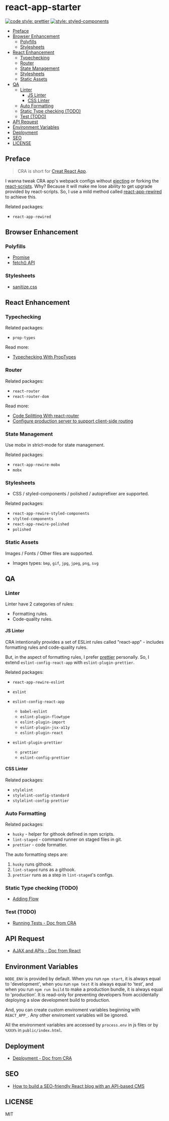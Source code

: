 # react-app-starter

[![code style: prettier](https://img.shields.io/badge/code_style-prettier-ff69b4.svg)](https://github.com/prettier/prettier)
[![style: styled-components](https://img.shields.io/badge/style-%F0%9F%92%85%20styled--components-orange.svg?colorB=daa357&colorA=db748e)](https://github.com/styled-components/styled-components)

<!-- start: markdown-toc -->

* [Preface](#preface)
* [Browser Enhancement](#browser-enhancement)
  * [Polyfills](#polyfills)
  * [Stylesheets](#stylesheets)
* [React Enhancement](#react-enhancement)
  * [Typechecking](#typechecking)
  * [Router](#router)
  * [State Management](#state-management)
  * [Stylesheets](#stylesheets-1)
  * [Static Assets](#static-assets)
* [QA](#qa)
  * [Linter](#linter)
    * [JS Linter](#js-linter)
    * [CSS Linter](#css-linter)
  * [Auto Formatting](#auto-formatting)
  * [Static Type checking (TODO)](#static-type-checking-todo)
  * [Test (TODO)](#test-todo)
* [API Request](#api-request)
* [Environment Variables](#environment-variables)
* [Deployment](#deployment)
* [SEO](#seo)
* [LICENSE](#license)

<!-- end: markdown-toc -->

## Preface

> CRA is short for [Creat React App](https://github.com/facebook/create-react-app).

I wanna tweak CRA app's webpack configs without [ejecting](https://github.com/facebook/create-react-app/blob/master/packages/react-scripts/template/README.md#npm-run-eject) or forking the [react-scripts](https://www.npmjs.com/package/react-scripts). Why? Because it will make me lose ability to get upgrade provided by react-scripts. So, I use a mild method called [react-app-rewired](https://github.com/timarney/react-app-rewired) to achieve this.

Related packages:

* `react-app-rewired`

## Browser Enhancement

### Polyfills

* [Promise](https://github.com/then/promise)
* [fetch() API](https://developer.mozilla.org/en-US/docs/Web/API/Fetch_API)

### Stylesheets

* [sanitize.css](https://github.com/jonathantneal/sanitize.css)

## React Enhancement

### Typechecking

Related packages:

* `prop-types`

Read more:

* [Typechecking With PropTypes](https://reactjs.org/docs/typechecking-with-proptypes.html)

### Router

Related packages:

* `react-router`
* `react-router-dom`

Read more:

* [Code Splitting With react-router](https://serverless-stack.com/chapters/code-splitting-in-create-react-app.html)
* [Configure production server to support client-side routing](https://github.com/facebook/create-react-app/blob/master/packages/react-scripts/template/README.md#serving-apps-with-client-side-routing)

### State Management

Use mobx in strict-mode for state management.

Related packages:

* `react-app-rewire-mobx`
* `mobx`

### Stylesheets

* CSS / styled-components / polished / autoprefixer are supported.

Related packages:

* `react-app-rewire-styled-components`
* `stylted-components`
* `react-app-rewire-polished`
* `polished`

### Static Assets

Images / Fonts / Other files are supported.

* Images types: `bmp`, `gif`, `jpg`, `jpeg`, `png`, `svg`

## QA

### Linter

Linter have 2 categories of rules:

* Formatting rules.
* Code-quality rules.

#### JS Linter

CRA intentionally provides a set of ESLint rules called "react-app" - includes formatting rules and code-quality rules.

But, in the aspect of formatting rules, I prefer [prettier](https://prettier.io/) personally. So, I extend `eslint-config-react-app` with `eslint-plugin-prettier`.

Related packages:

* `react-app-rewire-eslint`
* `eslint`
* `eslint-config-react-app`

  * `babel-eslint`
  * `eslint-plugin-flowtype`
  * `eslint-plugin-import`
  * `eslint-plugin-jsx-a11y`
  * `eslint-plugin-react`

* `eslint-plugin-prettier`
  * `prettier`
  * `eslint-config-prettier`

#### CSS Linter

Related packages:

* `stylelint`
* `stylelint-config-standard`
* `stylelint-config-prettier`

### Auto Formatting

Related packages:

* `husky` - helper for githook defined in npm scripts.
* `lint-staged` - command runner on staged files in git.
* `prettier` - code formatter.

The auto formatting steps are:

1. `husky` runs githook.
2. `lint-staged` runs as a githook.
3. `prettier` runs as a step in `lint-staged`'s configs.

### Static Type checking (TODO)

* [Adding Flow](https://github.com/facebook/create-react-app/blob/master/packages/react-scripts/template/README.md#adding-flow)

### Test (TODO)

* [Running Tests - Doc from CRA](https://github.com/facebook/create-react-app/blob/master/packages/react-scripts/template/README.md#running-tests)

## API Request

* [AJAX and APIs - Doc from React](https://reactjs.org/docs/faq-ajax.html)

## Environment Variables

`NODE_ENV` is provided by default. When you run `npm start`, it is always equal to 'development', when you run `npm test` it is always equal to 'test', and when you run `npm run build` to make a production bundle, it is always equal to 'production'. It is read-only for preventing developers from accidentally deploying a slow development build to production.

And, you can create custom enviroment variables beginning with `REACT_APP_`. Any other enviroment variables will be ignored.

All the environment variables are accessed by `process.env` in js files or by `%XXX%` in `public/index.html`.

## Deployment

* [Deployment - Doc from CRA](https://github.com/facebook/create-react-app/blob/master/packages/react-scripts/template/README.md#deployment)

## SEO

* [How to build a SEO-friendly React blog with an API-based CMS](https://hackernoon.com/react-js-cms-blog-tutorial-e090c699845b)

## LICENSE

MIT
